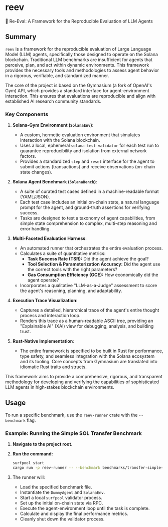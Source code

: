 # reev
🪸 Re-Eval: A Framework for the Reproducible Evaluation of LLM Agents

## Summary

`reev` is a framework for the reproducible evaluation of Large Language Model (LLM) agents, specifically those designed to operate on the Solana blockchain. Traditional LLM benchmarks are insufficient for agents that perceive, plan, and act within dynamic environments. This framework provides the necessary tools and methodologies to assess agent behavior in a rigorous, verifiable, and standardized manner.

The core of the project is based on the Gymnasium (a fork of OpenAI's Gym) API, which provides a standard interface for agent-environment interaction. This ensures that evaluations are reproducible and align with established AI research community standards.

### Key Components

1.  **Solana-Gym Environment (`SolanaEnv`)**:
    *   A custom, hermetic evaluation environment that simulates interaction with the Solana blockchain.
    *   Uses a local, ephemeral `solana-test-validator` for each test run to guarantee reproducibility and isolation from external network factors.
    *   Provides a standardized `step` and `reset` interface for the agent to submit actions (transactions) and receive observations (on-chain state changes).

2.  **Solana Agent Benchmark (`SolanaBench`)**:
    *   A suite of curated test cases defined in a machine-readable format (YAML/JSON).
    *   Each test case includes an initial on-chain state, a natural language prompt for the agent, and ground-truth assertions for verifying success.
    *   Tasks are designed to test a taxonomy of agent capabilities, from simple state comprehension to complex, multi-step reasoning and error handling.

3.  **Multi-Faceted Evaluation Harness**:
    *   An automated runner that orchestrates the entire evaluation process.
    *   Calculates a suite of quantitative metrics:
        *   **Task Success Rate (TSR):** Did the agent achieve the goal?
        *   **Tool Selection & Parameterization Accuracy:** Did the agent use the correct tools with the right parameters?
        *   **Gas Consumption Efficiency (GCE):** How economically did the agent operate?
    *   Incorporates a qualitative "LLM-as-a-Judge" assessment to score the agent's reasoning, planning, and adaptability.

4.  **Execution Trace Visualization**:
    *   Captures a detailed, hierarchical trace of the agent's entire thought process and interaction loop.
    *   Renders this trace as a human-readable ASCII tree, providing an "Explainable AI" (XAI) view for debugging, analysis, and building trust.

5.  **Rust-Native Implementation**:
    *   The entire framework is specified to be built in Rust for performance, type safety, and seamless integration with the Solana ecosystem and its tooling. Core concepts from Gymnasium are translated into idiomatic Rust traits and structs.

This framework aims to provide a comprehensive, rigorous, and transparent methodology for developing and verifying the capabilities of sophisticated LLM agents in high-stakes blockchain environments.

## Usage

To run a specific benchmark, use the `reev-runner` crate with the `--benchmark` flag.

### Example: Running the Simple SOL Transfer Benchmark

1.  **Navigate to the project root.**
2.  **Run the command:**

    ```bash
    surfpool start
    cargo run -p reev-runner -- --benchmark benchmarks/transfer-simple-001.yml
    ```

3.  The runner will:
    *   Load the specified benchmark file.
    *   Instantiate the `DummyAgent` and `SolanaEnv`.
    *   Start a local `surfpool` validator process.
    *   Set up the initial on-chain state via RPC.
    *   Execute the agent-environment loop until the task is complete.
    *   Calculate and display the final performance metrics.
    *   Cleanly shut down the validator process.
